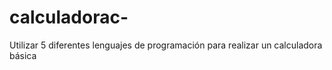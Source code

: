 # calculadorac-
Utilizar 5 diferentes lenguajes de programación para realizar un calculadora básica
